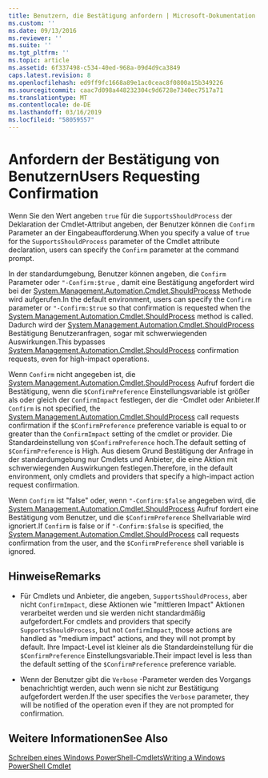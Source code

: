 ```yaml
---
title: Benutzern, die Bestätigung anfordern | Microsoft-Dokumentation
ms.custom: ''
ms.date: 09/13/2016
ms.reviewer: ''
ms.suite: ''
ms.tgt_pltfrm: ''
ms.topic: article
ms.assetid: 6f337498-c534-40ed-968a-09d4d9ca3849
caps.latest.revision: 8
ms.openlocfilehash: ed9ff9fc1668a89e1ac0ceac8f0800a15b349226
ms.sourcegitcommit: caac7d098a448232304c9d6728e7340ec7517a71
ms.translationtype: MT
ms.contentlocale: de-DE
ms.lasthandoff: 03/16/2019
ms.locfileid: "58059557"
---
```

# <a name="users-requesting-confirmation"></a><span data-ttu-id="9abc8-102">Anfordern der Bestätigung von Benutzern</span><span class="sxs-lookup"><span data-stu-id="9abc8-102">Users Requesting Confirmation</span></span>

<span data-ttu-id="9abc8-103">Wenn Sie den Wert angeben `true` für die `SupportsShouldProcess` der Deklaration der Cmdlet-Attribut angeben, der Benutzer können die `Confirm` Parameter an der Eingabeaufforderung.</span><span class="sxs-lookup"><span data-stu-id="9abc8-103">When you specify a value of `true` for the `SupportsShouldProcess` parameter of the Cmdlet attribute declaration, users can specify the `Confirm` parameter at the command prompt.</span></span>

<span data-ttu-id="9abc8-104">In der standardumgebung, Benutzer können angeben, die `Confirm` Parameter oder `"-Confirm:$true` , damit eine Bestätigung angefordert wird bei der [System.Management.Automation.Cmdlet.ShouldProcess](/dotnet/api/System.Management.Automation.Cmdlet.ShouldProcess) Methode wird aufgerufen.</span><span class="sxs-lookup"><span data-stu-id="9abc8-104">In the default environment, users can specify the `Confirm` parameter or `"-Confirm:$true` so that confirmation is requested when the [System.Management.Automation.Cmdlet.ShouldProcess](/dotnet/api/System.Management.Automation.Cmdlet.ShouldProcess) method is called.</span></span> <span data-ttu-id="9abc8-105">Dadurch wird der [System.Management.Automation.Cmdlet.ShouldProcess](/dotnet/api/System.Management.Automation.Cmdlet.ShouldProcess) Bestätigung Benutzeranfragen, sogar mit schwerwiegenden Auswirkungen.</span><span class="sxs-lookup"><span data-stu-id="9abc8-105">This bypasses [System.Management.Automation.Cmdlet.ShouldProcess](/dotnet/api/System.Management.Automation.Cmdlet.ShouldProcess) confirmation requests, even for high-impact operations.</span></span>

<span data-ttu-id="9abc8-106">Wenn `Confirm` nicht angegeben ist, die [System.Management.Automation.Cmdlet.ShouldProcess](/dotnet/api/System.Management.Automation.Cmdlet.ShouldProcess) Aufruf fordert die Bestätigung, wenn die `$ConfirmPreference` Einstellungsvariable ist größer als oder gleich der `ConfirmImpact` festlegen, der die -Cmdlet oder Anbieter.</span><span class="sxs-lookup"><span data-stu-id="9abc8-106">If `Confirm` is not specified, the [System.Management.Automation.Cmdlet.ShouldProcess](/dotnet/api/System.Management.Automation.Cmdlet.ShouldProcess) call requests confirmation if the `$ConfirmPreference` preference variable is equal to or greater than the `ConfirmImpact` setting of the cmdlet or provider.</span></span> <span data-ttu-id="9abc8-107">Die Standardeinstellung von `$ConfirmPreference` hoch.</span><span class="sxs-lookup"><span data-stu-id="9abc8-107">The default setting of `$ConfirmPreference` is High.</span></span> <span data-ttu-id="9abc8-108">Aus diesem Grund Bestätigung der Anfrage in der standardumgebung nur Cmdlets und Anbieter, die eine Aktion mit schwerwiegenden Auswirkungen festlegen.</span><span class="sxs-lookup"><span data-stu-id="9abc8-108">Therefore, in the default environment, only cmdlets and providers that specify a high-impact action request confirmation.</span></span>

<span data-ttu-id="9abc8-109">Wenn `Confirm` ist "false" oder, wenn `"-Confirm:$false` angegeben wird, die [System.Management.Automation.Cmdlet.ShouldProcess](/dotnet/api/System.Management.Automation.Cmdlet.ShouldProcess) Aufruf fordert eine Bestätigung vom Benutzer, und die `$ConfirmPreference` Shellvariable wird ignoriert.</span><span class="sxs-lookup"><span data-stu-id="9abc8-109">If `Confirm` is false or if `"-Confirm:$false` is specified, the [System.Management.Automation.Cmdlet.ShouldProcess](/dotnet/api/System.Management.Automation.Cmdlet.ShouldProcess) call requests confirmation from the user, and the `$ConfirmPreference` shell variable is ignored.</span></span>

## <a name="remarks"></a><span data-ttu-id="9abc8-110">Hinweise</span><span class="sxs-lookup"><span data-stu-id="9abc8-110">Remarks</span></span>

- <span data-ttu-id="9abc8-111">Für Cmdlets und Anbieter, die angeben, `SupportsShouldProcess`, aber nicht `ConfirmImpact`, diese Aktionen wie "mittleren Impact" Aktionen verarbeitet werden und sie werden nicht standardmäßig aufgefordert.</span><span class="sxs-lookup"><span data-stu-id="9abc8-111">For cmdlets and providers that specify `SupportsShouldProcess`, but not `ConfirmImpact`, those actions are handled as "medium impact" actions, and they will not prompt by default.</span></span> <span data-ttu-id="9abc8-112">Ihre Impact-Level ist kleiner als die Standardeinstellung für die `$ConfirmPreference` Einstellungsvariable.</span><span class="sxs-lookup"><span data-stu-id="9abc8-112">Their impact level is less than the default setting of the `$ConfirmPreference` preference variable.</span></span>

- <span data-ttu-id="9abc8-113">Wenn der Benutzer gibt die `Verbose` -Parameter werden des Vorgangs benachrichtigt werden, auch wenn sie nicht zur Bestätigung aufgefordert werden.</span><span class="sxs-lookup"><span data-stu-id="9abc8-113">If the user specifies the `Verbose` parameter, they will be notified of the operation even if they are not prompted for confirmation.</span></span>

## <a name="see-also"></a><span data-ttu-id="9abc8-114">Weitere Informationen</span><span class="sxs-lookup"><span data-stu-id="9abc8-114">See Also</span></span>

[<span data-ttu-id="9abc8-115">Schreiben eines Windows PowerShell-Cmdlets</span><span class="sxs-lookup"><span data-stu-id="9abc8-115">Writing a Windows PowerShell Cmdlet</span></span>](./writing-a-windows-powershell-cmdlet.md)
